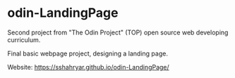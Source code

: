 # odin-LandingPage

Second project from "The Odin Project" (TOP) open source web developing curriculum. 

Final basic webpage project, designing a landing page. 

Website: https://sshahryar.github.io/odin-LandingPage/
